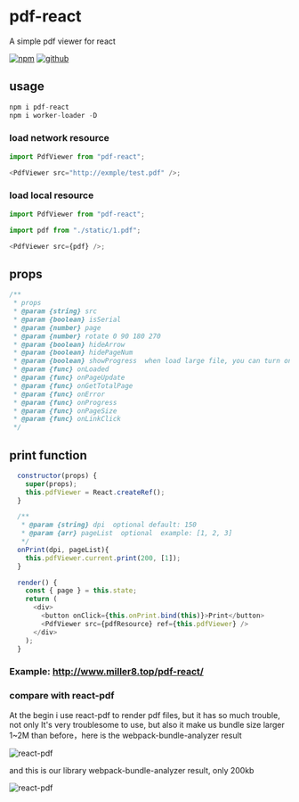 # pdf-react

A simple pdf viewer for react

[![npm](https://img.shields.io/npm/v/pdf-react)](https://www.npmjs.com/package/pdf-react)
[![github](https://img.shields.io/github/stars/Miller-Wang/pdf-react?style=social)](https://github.com/Miller-Wang/pdf-react)

## usage

```js
npm i pdf-react
npm i worker-loader -D
```

### load network resource

```js
import PdfViewer from "pdf-react";

<PdfViewer src="http://exmple/test.pdf" />;
```

### load local resource

```js
import PdfViewer from "pdf-react";

import pdf from "./static/1.pdf";

<PdfViewer src={pdf} />;
```

## props

```js
/**
 * props
 * @param {string} src
 * @param {boolean} isSerial
 * @param {number} page
 * @param {number} rotate 0 90 180 270
 * @param {boolean} hideArrow
 * @param {boolean} hidePageNum
 * @param {boolean} showProgress  when load large file, you can turn on and you will see the load progress
 * @param {func} onLoaded
 * @param {func} onPageUpdate
 * @param {func} onGetTotalPage
 * @param {func} onError
 * @param {func} onProgress
 * @param {func} onPageSize
 * @param {func} onLinkClick
 */
```

## print function

```js
  constructor(props) {
    super(props);
    this.pdfViewer = React.createRef();
  }

  /**
   * @param {string} dpi  optional default: 150
   * @param {arr} pageList  optional  example: [1, 2, 3]
   */
  onPrint(dpi, pageList){
    this.pdfViewer.current.print(200, [1]);
  }

  render() {
    const { page } = this.state;
    return (
      <div>
        <button onClick={this.onPrint.bind(this)}>Print</button>
        <PdfViewer src={pdfResource} ref={this.pdfViewer} />
      </div>
    );
  }

```

### Example: http://www.miller8.top/pdf-react/

### compare with react-pdf

At the begin i use react-pdf to render pdf files, but it has so much trouble, not only It's very troublesome to use, but also it make us bundle size larger 1~2M than before，here is the webpack-bundle-analyzer result

![react-pdf](http://www.miller8.top/pdf-react/react-pdf.png)

and this is our library webpack-bundle-analyzer result, only 200kb

![react-pdf](http://www.miller8.top/pdf-react/bundleImg.png)
